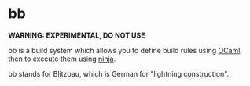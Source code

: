 # bb

**WARNING: EXPERIMENTAL, DO NOT USE**

bb is a build system which allows you to define build rules using [OCaml][], then
to execute them using [ninja][].

bb stands for Blitzbau, which is German for "lightning construction".

[ninja]: https://ninja-build.org/
[OCaml]: https://ocaml.org/
